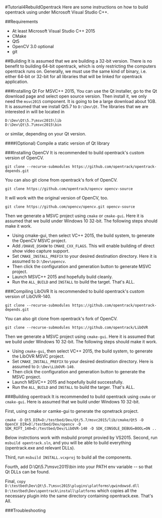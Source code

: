 #Tutorial4RebuildOpentrack
Here are some instructions on how to build opentrack using under Microsoft Visual Studio C++.

##Requirements
 - At least Microsoft Visual Studio C++ 2015
 - CMake
 - Qt5
 - OpenCV 3.0
 optional
 - git

##Building
It is assumed that we are building a 32-bit version. There is no benefit to building 64-bit opentrack, which is only restricting the computers opentrack runs on.
Generally, we must use the same kind of binary, i.e. either 64-bit or 32-bit for all libraries that will be linked for opentrack application.

###Installing Qt
For MSVC++ 2015, You can use the Qt installer, go to the Qt download page and select open source version. Then install it, we only need the `msvc2015` component.
It is going to be a large download about 1GB. It is assumed that we install Qt5.7 to `D:\Dev\Qt`.
The libraries that we are interested in will be located in
```
D:\Dev\Qt\5.7\msvc2015\lib
D:\Dev\Qt\5.7\msvc2015\bin
```
or similar, depending on your Qt version.

####(Optional) Compile a static version of Qt library

###Installing OpenCV
It is recommended to build opentrack's custom version of OpenCV.
```
git clone --recurse-submodules https://github.com/opentrack/opentrack-depends.git
```

You can also git clone from opentrack's fork of OpenCV.
```
git clone https://github.com/opentrack/opencv opencv-source
```

It will work with the original version of OpenCV, too.
```
git clone https://github.com/opencv/opencv.git opencv-source
```

Then we generate a MSVC project using `cmake` or `cmake-gui`.
Here it is assumed that we build under Windows 10 32-bit. The following steps should make it work.
 - Using cmake-gui, then select VC++ 2015, the build system, to generate the OpenCV MSVC project.
 - Add `/DHAVE_DSHOW` to `CMAKE_CXX_FLAGS`. This will enable building of direct show video capture support.
 - Set `CMAKE_INSTALL_PREFIX` to your desired destination directory. Here it is assumed to `D:\Dev\opencv`.
 - Then click the configuration and generation button to generate MSVC project.
 - Launch MSVC++ 2015 and hopefully build cleanly.
 - Run the `ALL_BUILD` and `INSTALL` to build the target.
That's ALL.

###Compiling LibOVR
It is recommended to build opentrack's custom version of LibOVR-140.
```
git clone --recurse-submodules https://github.com/opentrack/opentrack-depends.git
```

You can also git clone from opentrack's fork of OpenCV.
```
git clone --recurse-submodules https://github.com/opentrack/LibOVR
```

Then we generate a MSVC project using `cmake-gui`.
Here it is assumed that we build under Windows 10 32-bit. The following steps should make it work.
 - Using `cmake-gui`, then select VC++ 2015, the build system, to generate the LibOVR MSVC project.
 - Set `CMAKE_INSTALL_PREFIX` to your desired destination directory. Here is assumed to `D:\Dev\LibOVR-140`.
 - Then click the configuration and generation button to generate the MSVC project.
 - Launch MSVC++ 2015 and hopefully build successfully.
 - Run the `ALL_BUILD` and `INSTALL` to build the targer.
That's ALL.

###Building opentrack
It is recommended to build opentrack using `cmake` or `cmake-gui`.
Here is assumed that we build under Windows 10 32-bit.

First, using cmake or camke-gui to generate the opnetrack project.
```
cmake -D Qt5_DIR=D:/testbed/Dev/Qt/5.7/msvc2015/lib/cmake/Qt5 -D OpenCV_DIR=D:/testbed/Dev/opencv -D SDK_RIFT_140=D:/testbed/Dev/LibOVR-140 -D SDK_CONSOLE_DEBUG=BOOL=ON ..
```

Below instrctions work with msbuild prompt provied by VS2015.
Second, run `msbuild opentrack.sln`, and you will be able to build everything (opentrack.exe and relevant DLLs).

Third, run `msbuild INSTALL.vcxproj` to build all the components.

Fourth, add D:\Qt\5.7\msvc2015\bin into your PATH env variable -- so that Qt DLLs can be found.

Final, `copy D:\testbed\Dev\Qt\5.7\msvc2015\plugins\platforms\qwindowsd.dll D:\testbed\Dev\opentrack\install\platforms` which copies all the necessary plugin into the same directory containing opentrack.exe.
That's All.

###Troubleshooting

